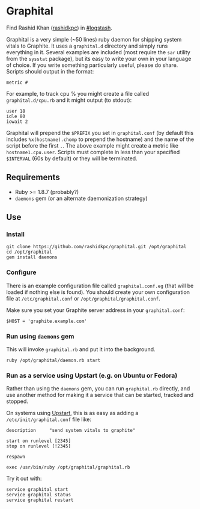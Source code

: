 # Graphital 

Find Rashid Khan ([rashidkpc](irc://irc.freenode.net/rashidkpc,isnick))
in [#logstash](irc://irc.freenode.net/logstash).

Graphital is a very simple (~50 lines) ruby daemon for shipping system vitals 
to Graphite. It uses a `graphital.d` directory and simply runs everything in it.
Several examples are included (most require the `sar` utility from the `sysstat`
package), but its easy to write your own in your language of choice. If you
write something particularly useful, please do share. Scripts should output in 
the format:  

    metric #

For example, to track cpu % you might create a file called
`graphital.d/cpu.rb` and it might output (to stdout):  

    user 18  
    idle 80  
    iowait 2  

Graphital will prepend the `$PREFIX` you set in `graphital.conf` (by default
this includes `%x(hostname).chomp` to prepend the hostname) and the name of the
script before the first `.`. The above example might create a metric like 
`hostname1.cpu.user`. Scripts must complete in less than your specified
`$INTERVAL` (60s by default) or they will be terminated.  

## Requirements

* Ruby >= 1.8.7 (probably?)  
* `daemons` gem (or an alternate daemonization strategy)  

## Use

### Install

    git clone https://github.com/rashidkpc/graphital.git /opt/graphital
    cd /opt/graphital
    gem install daemons

### Configure

There is an example configuration file called `graphital.conf.eg` (that will
be loaded if nothing else is found). You should create your own configuration
file at `/etc/graphital.conf` or `/opt/graphital/graphital.conf`.

Make sure you set your Graphite server address in your `graphital.conf`:  

    $HOST = 'graphite.example.com'

### Run using `daemons` gem

This will invoke `graphital.rb` and put it into the background.  

    ruby /opt/graphital/daemon.rb start  

### Run as a service using Upstart (e.g. on Ubuntu or Fedora)

Rather than using the `daemons` gem, you can run `graphital.rb` directly, and
use another method for making it a service that can be started, tracked and
stopped.

On systems using [Upstart](http://upstart.ubuntu.com/cookbook/), this is as
easy as adding a `/etc/init/graphital.conf` file like:

    description     "send system vitals to graphite"

    start on runlevel [2345]
    stop on runlevel [!2345]

    respawn

    exec /usr/bin/ruby /opt/graphital/graphital.rb

Try it out with:

    service graphital start
    service graphital status
    service graphital restart

